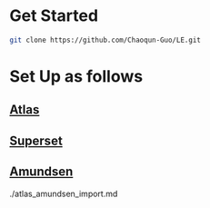 # Get Started

```bash
git clone https://github.com/Chaoqun-Guo/LE.git
```

# Set Up as follows

<!-- ## [Docker](./docker) -->

## [Atlas](./atlas)

## [Superset](./superset)

## [Amundsen](./amundsen)


./atlas_amundsen_import.md
